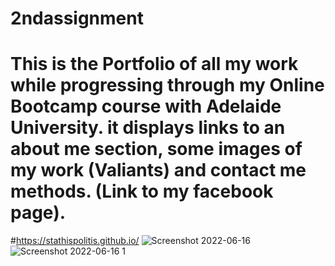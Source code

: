 # 2ndassignment

# This is the Portfolio of all my work while progressing through my Online Bootcamp course with Adelaide University. it displays links to an about me section, some images of my work (Valiants) and contact me methods. (Link to my facebook page).
#https://stathispolitis.github.io/
![Screenshot 2022-06-16](https://user-images.githubusercontent.com/103910002/174081280-f2a63090-0e1f-4a83-ac59-f69239ef9db7.jpg)
![Screenshot 2022-06-16 1](https://user-images.githubusercontent.com/103910002/174081295-1567ae2f-cb15-491c-94c1-8b30b47949ed.jpg)
